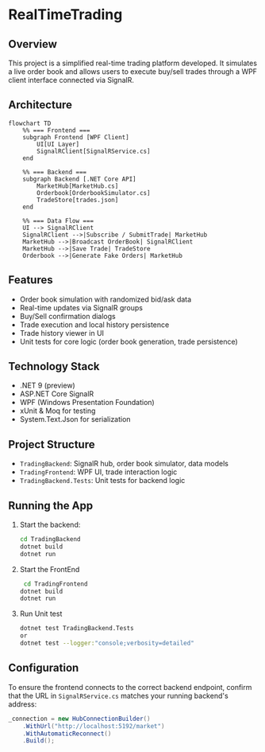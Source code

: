 # RealTimeTrading

## Overview

This project is a simplified real-time trading platform developed. It simulates a live order book and allows users to execute buy/sell trades through a WPF client interface connected via SignalR.

## Architecture
```mermaid
flowchart TD
    %% === Frontend ===
    subgraph Frontend [WPF Client]
        UI[UI Layer]
        SignalRClient[SignalRService.cs]
    end

    %% === Backend ===
    subgraph Backend [.NET Core API]
        MarketHub[MarketHub.cs]
        Orderbook[OrderbookSimulator.cs]
        TradeStore[trades.json]
    end

    %% === Data Flow ===
    UI --> SignalRClient
    SignalRClient -->|Subscribe / SubmitTrade| MarketHub
    MarketHub -->|Broadcast OrderBook| SignalRClient
    MarketHub -->|Save Trade| TradeStore
    Orderbook -->|Generate Fake Orders| MarketHub
```

## Features

- Order book simulation with randomized bid/ask data
- Real-time updates via SignalR groups
- Buy/Sell confirmation dialogs
- Trade execution and local history persistence
- Trade history viewer in UI
- Unit tests for core logic (order book generation, trade persistence)

## Technology Stack

- .NET 9 (preview)
- ASP.NET Core SignalR
- WPF (Windows Presentation Foundation)
- xUnit & Moq for testing
- System.Text.Json for serialization

## Project Structure

- `TradingBackend`: SignalR hub, order book simulator, data models
- `TradingFrontend`: WPF UI, trade interaction logic
- `TradingBackend.Tests`: Unit tests for backend logic

## Running the App

1. Start the backend:

   ```bash
   cd TradingBackend
   dotnet build
   dotnet run
2. Start the FrontEnd

   ```bash
    cd TradingFrontend
   dotnet build
   dotnet run
3. Run Unit test
   ```bash
   dotnet test TradingBackend.Tests
   or 
   dotnet test --logger:"console;verbosity=detailed"

## Configuration

To ensure the frontend connects to the correct backend endpoint, confirm that the URL in `SignalRService.cs` matches your running backend's address:

```csharp
_connection = new HubConnectionBuilder()
    .WithUrl("http://localhost:5192/market")
    .WithAutomaticReconnect()
    .Build();